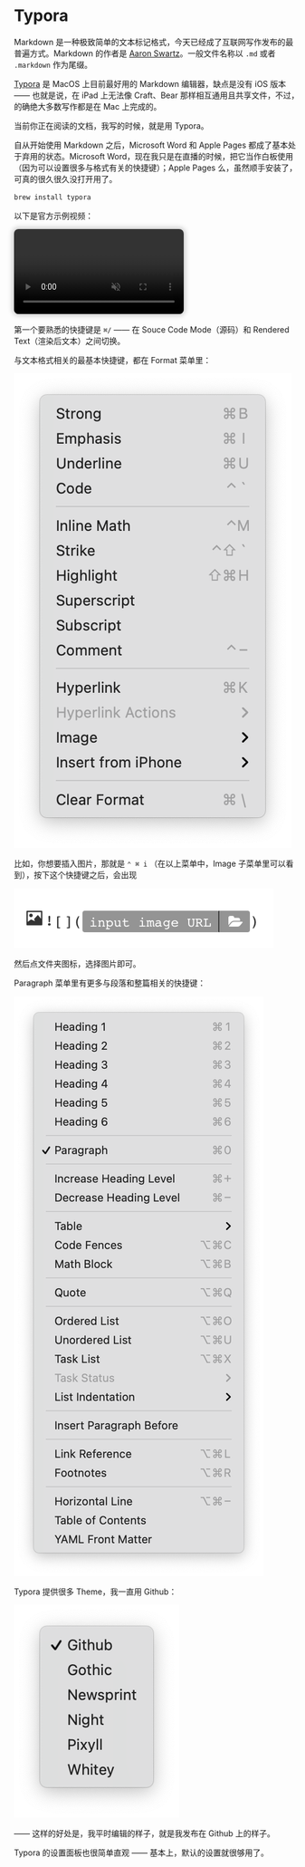 # Typora

Markdown 是一种极致简单的文本标记格式，今天已经成了互联网写作发布的最普遍方式。Markdown 的作者是 [Aaron Swartz](https://en.wikipedia.org/wiki/Aaron_Swartz)。一般文件名称以 `.md` 或者 `.markdown` 作为尾缀。

[Typora](https://typora.io/) 是 MacOS 上目前最好用的 Markdown 编辑器，缺点是没有 iOS 版本 —— 也就是说，在 iPad 上无法像 Craft、Bear 那样相互通用且共享文件，不过，的确绝大多数写作都是在 Mac 上完成的。

当前你正在阅读的文档，我写的时候，就是用 Typora。

自从开始使用 Markdown 之后，Microsoft Word 和 Apple Pages 都成了基本处于弃用的状态。Microsoft Word，现在我只是在直播的时候，把它当作白板使用（因为可以设置很多与格式有关的快捷键）；Apple Pages 么，虽然顺手安装了，可真的很久很久没打开用了。

```bash
brew install typora
```

以下是官方示例视频：

<video autoplay="" muted="muted" preload="preload" loop="loop" style="border-radius: 8px;box-shadow: 0px 0px 8px 3px #ccc;" src="https://typora.io//img/beta.mp4"></video>

第一个要熟悉的快捷键是 `⌘/` —— 在 Souce Code Mode（源码）和 Rendered Text（渲染后文本）之间切换。

与文本格式相关的最基本快捷键，都在 Format 菜单里：

![](images/typora-format.png)

比如，你想要插入图片，那就是 `⌃ ⌘ i` （在以上菜单中，Image 子菜单里可以看到），按下这个快捷键之后，会出现

![](images/typora-insert-image.png)

然后点文件夹图标，选择图片即可。

 Paragraph 菜单里有更多与段落和整篇相关的快捷键：

![](images/typora-paragraph.png)

Typora 提供很多 Theme，我一直用 Github：

![](images/typora-them.png)

—— 这样的好处是，我平时编辑的样子，就是我发布在 Github 上的样子。

Typora 的设置面板也很简单直观 —— 基本上，默认的设置就很够用了。